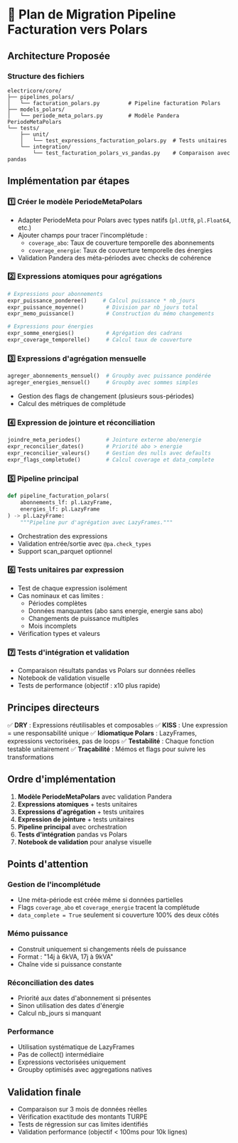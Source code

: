 # 🚀 Plan de Migration Pipeline Facturation vers Polars

## Architecture Proposée

### Structure des fichiers
```
electricore/core/
├── pipelines_polars/
│   └── facturation_polars.py         # Pipeline facturation Polars
├── models_polars/
│   └── periode_meta_polars.py        # Modèle Pandera PeriodeMetaPolars
└── tests/
    ├── unit/
    │   └── test_expressions_facturation_polars.py  # Tests unitaires
    └── integration/
        └── test_facturation_polars_vs_pandas.py    # Comparaison avec pandas
```

## Implémentation par étapes

### 1️⃣ Créer le modèle PeriodeMetaPolars
- Adapter PeriodeMeta pour Polars avec types natifs (`pl.Utf8`, `pl.Float64`, etc.)
- Ajouter champs pour tracer l'incomplétude :
  - `coverage_abo`: Taux de couverture temporelle des abonnements
  - `coverage_energie`: Taux de couverture temporelle des énergies
- Validation Pandera des méta-périodes avec checks de cohérence

### 2️⃣ Expressions atomiques pour agrégations
```python
# Expressions pour abonnements
expr_puissance_ponderee()     # Calcul puissance * nb_jours
expr_puissance_moyenne()       # Division par nb_jours total
expr_memo_puissance()          # Construction du mémo changements

# Expressions pour énergies
expr_somme_energies()          # Agrégation des cadrans
expr_coverage_temporelle()     # Calcul taux de couverture
```

### 3️⃣ Expressions d'agrégation mensuelle
```python
agreger_abonnements_mensuel()  # Groupby avec puissance pondérée
agreger_energies_mensuel()     # Groupby avec sommes simples
```
- Gestion des flags de changement (plusieurs sous-périodes)
- Calcul des métriques de complétude

### 4️⃣ Expression de jointure et réconciliation
```python
joindre_meta_periodes()        # Jointure externe abo/energie
expr_reconcilier_dates()       # Priorité abo > energie
expr_reconcilier_valeurs()     # Gestion des nulls avec defaults
expr_flags_completude()        # Calcul coverage et data_complete
```

### 5️⃣ Pipeline principal
```python
def pipeline_facturation_polars(
    abonnements_lf: pl.LazyFrame,
    energies_lf: pl.LazyFrame
) -> pl.LazyFrame:
    """Pipeline pur d'agrégation avec LazyFrames."""
```
- Orchestration des expressions
- Validation entrée/sortie avec `@pa.check_types`
- Support scan_parquet optionnel

### 6️⃣ Tests unitaires par expression
- Test de chaque expression isolément
- Cas nominaux et cas limites :
  - Périodes complètes
  - Données manquantes (abo sans energie, energie sans abo)
  - Changements de puissance multiples
  - Mois incomplets
- Vérification types et valeurs

### 7️⃣ Tests d'intégration et validation
- Comparaison résultats pandas vs Polars sur données réelles
- Notebook de validation visuelle
- Tests de performance (objectif : x10 plus rapide)

## Principes directeurs

✅ **DRY** : Expressions réutilisables et composables
✅ **KISS** : Une expression = une responsabilité unique
✅ **Idiomatique Polars** : LazyFrames, expressions vectorisées, pas de loops
✅ **Testabilité** : Chaque fonction testable unitairement
✅ **Traçabilité** : Mémos et flags pour suivre les transformations

## Ordre d'implémentation

1. **Modèle PeriodeMetaPolars** avec validation Pandera
2. **Expressions atomiques** + tests unitaires
3. **Expressions d'agrégation** + tests unitaires
4. **Expression de jointure** + tests unitaires
5. **Pipeline principal** avec orchestration
6. **Tests d'intégration** pandas vs Polars
7. **Notebook de validation** pour analyse visuelle

## Points d'attention

### Gestion de l'incomplétude
- Une méta-période est créée même si données partielles
- Flags `coverage_abo` et `coverage_energie` tracent la complétude
- `data_complete = True` seulement si couverture 100% des deux côtés

### Mémo puissance
- Construit uniquement si changements réels de puissance
- Format : "14j à 6kVA, 17j à 9kVA"
- Chaîne vide si puissance constante

### Réconciliation des dates
- Priorité aux dates d'abonnement si présentes
- Sinon utilisation des dates d'énergie
- Calcul nb_jours si manquant

### Performance
- Utilisation systématique de LazyFrames
- Pas de collect() intermédiaire
- Expressions vectorisées uniquement
- Groupby optimisés avec aggregations natives

## Validation finale
- Comparaison sur 3 mois de données réelles
- Vérification exactitude des montants TURPE
- Tests de régression sur cas limites identifiés
- Validation performance (objectif < 100ms pour 10k lignes)